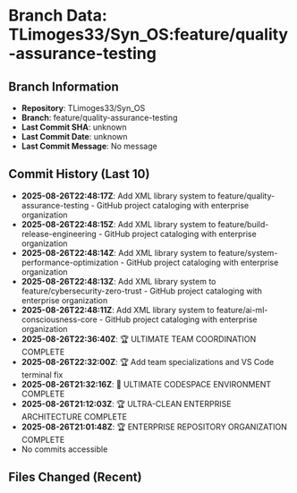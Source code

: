 # Branch Data: TLimoges33/Syn_OS:feature/quality-assurance-testing

## Branch Information
- **Repository**: TLimoges33/Syn_OS
- **Branch**: feature/quality-assurance-testing
- **Last Commit SHA**: unknown
- **Last Commit Date**: unknown
- **Last Commit Message**: No message

## Commit History (Last 10)
- **2025-08-26T22:48:17Z**: Add XML library system to feature/quality-assurance-testing - GitHub project cataloging with enterprise organization
- **2025-08-26T22:48:15Z**: Add XML library system to feature/build-release-engineering - GitHub project cataloging with enterprise organization
- **2025-08-26T22:48:14Z**: Add XML library system to feature/system-performance-optimization - GitHub project cataloging with enterprise organization
- **2025-08-26T22:48:13Z**: Add XML library system to feature/cybersecurity-zero-trust - GitHub project cataloging with enterprise organization
- **2025-08-26T22:48:11Z**: Add XML library system to feature/ai-ml-consciousness-core - GitHub project cataloging with enterprise organization
- **2025-08-26T22:36:40Z**: 🏆 ULTIMATE TEAM COORDINATION COMPLETE
- **2025-08-26T22:32:00Z**: 🏆 Add team specializations and VS Code terminal fix
- **2025-08-26T21:32:16Z**: 🚀 ULTIMATE CODESPACE ENVIRONMENT COMPLETE
- **2025-08-26T21:12:03Z**: 🏆 ULTRA-CLEAN ENTERPRISE ARCHITECTURE COMPLETE
- **2025-08-26T21:01:48Z**: 🏆 ENTERPRISE REPOSITORY ORGANIZATION COMPLETE
- No commits accessible

## Files Changed (Recent)
